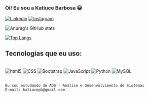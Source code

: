 ### Oi! Eu sou a Katiuce Barbosa 😀
[![Linkedin](https://img.shields.io/badge/LinkedIn-0077B5?style=for-the-badge&logo=linkedin&logoColor=white)](https://www.linkedin.com/in/katiuce-barbosa-a8b4619b/)
[![Instagram](https://img.shields.io/badge/Instagram-E4405F?style=for-the-badge&logo=instagram&logoColor=white)](https://www.instagram.com/katiucepb/?next=%2F)


![Anurag's GitHub stats](https://github-readme-stats.vercel.app/api?username=KatiuceBarbosa&show_icons=true&theme=radical)

[![Top Langs](https://github-readme-stats.vercel.app/api/top-langs/?username=KatiuceBarbosa)](https://github.com/KatiuceBarbosa/github-readme-stats)

## Tecnologias que eu uso:

<div style="display: inline_block"><br/>
    <img align="center" alt="html5" src="https://img.shields.io/badge/HTML5-E34F26?style=for-the-badge&logo=html5&logoColor=white">
    <img align="center" alt="CSS" src="https://img.shields.io/badge/CSS-239120?&style=for-the-badge&logo=css3&logoColor=white">
    <img align="center" alt="Bootstrap" src="https://img.shields.io/badge/Bootstrap-563D7C?style=for-the-badge&logo=bootstrap&logoColor=white">
    <img align="center" alt="JavaScript" src="https://img.shields.io/badge/JavaScript-F7DF1E?style=for-the-badge&logo=javascript&logoColor=black">
    <img align="center" alt="Python" src="https://img.shields.io/badge/Python-14354C?style=for-the-badge&logo=python&logoColor=white">
    <img align="center" alt="MySQL" src="https://img.shields.io/badge/MySQL-00000F?style=for-the-badge&logo=mysql&logoColor=white">
    </div><br/>

    Eu sou estudando de ADS - Análise e Desenvolvimento de Sistemas
    E-mail: katiucepb@gmail.com
